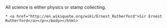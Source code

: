 <html><body><p>All science is either physics or stamp collecting.<br>

    * <a href="http://en.wikiquote.org/wiki/Ernest_Rutherford">Sir Ernest Rutherford</a></p></body></html>
